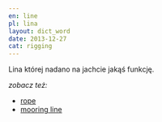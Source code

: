 ```yaml
---
en: line
pl: lina
layout: dict_word
date: 2013-12-27
cat: rigging
---
```


Lina której nadano na jachcie jakąś funkcję.


*zobacz też:*

* [rope](/dict/rope.html)
* [mooring line](/dict/mooring-line.html)
